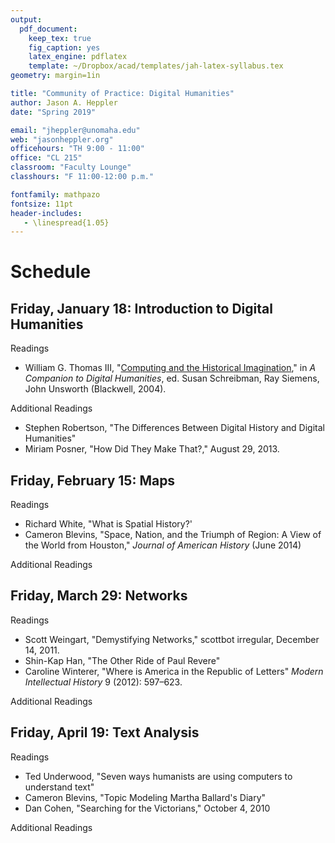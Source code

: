```yaml
---
output: 
  pdf_document:
    keep_tex: true
    fig_caption: yes
    latex_engine: pdflatex
    template: ~/Dropbox/acad/templates/jah-latex-syllabus.tex
geometry: margin=1in

title: "Community of Practice: Digital Humanities"
author: Jason A. Heppler
date: "Spring 2019"

email: "jheppler@unomaha.edu"
web: "jasonheppler.org"
officehours: "TH 9:00 - 11:00"
office: "CL 215"
classroom: "Faculty Lounge"
classhours: "F 11:00-12:00 p.m."

fontfamily: mathpazo
fontsize: 11pt
header-includes:
   - \linespread{1.05}
---
```


# Schedule

## Friday, January 18: Introduction to Digital Humanities

Readings

- William G. Thomas III, "[Computing and the Historical Imagination](http://digitalhumanities.org/companion/view?docId=blackwell/9781405103213/9781405103213.xml&chunk.id=ss1-2-5)," in *A Companion to Digital Humanities*, ed. Susan Schreibman, Ray Siemens, John Unsworth (Blackwell, 2004).

Additional Readings

- Stephen Robertson, "The Differences Between Digital History and Digital Humanities"
- Miriam Posner, "How Did They Make That?," August 29, 2013.

## Friday, February 15: Maps

Readings

- Richard White, "What is Spatial History?'
- Cameron Blevins, "Space, Nation, and the Triumph of Region: A View of the World from Houston," *Journal of American History* (June 2014)

Additional Readings

## Friday, March 29: Networks

Readings

- Scott Weingart, "Demystifying Networks," scottbot irregular, December 14, 2011.
- Shin-Kap Han, "The Other Ride of Paul Revere"
- Caroline Winterer, "Where is America in the Republic of Letters" *Modern Intellectual History* 9 (2012): 597–623.

Additional Readings
 
## Friday, April 19: Text Analysis

Readings

- Ted Underwood, "Seven ways humanists are using computers to understand text"
- Cameron Blevins, "Topic Modeling Martha Ballard's Diary"
- Dan Cohen, "Searching for the Victorians," October 4, 2010

Additional Readings
